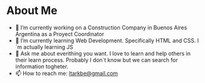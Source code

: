 # About Me

<!--
**LeandroTarkbe/LeandroTarkbe** is a ✨ _special_ ✨ repository because its `README.md` (this file) appears on your GitHub profile.


Here are some ideas to get you started:-->

- 🔭 I’m currently working on a Construction Company in Buenos Aires Argentina as a Proyect Coordinator
- 🌱 I’m currently learning Web Development. Specifically HTML and CSS. I´m actually learning JS
- 💬 Ask me about everithing you want. I love to learn and help others in their learn process. Probably I don´t know but we can search for information togheter.
- 📫 How to reach me: ltarkbe@gmail.com



